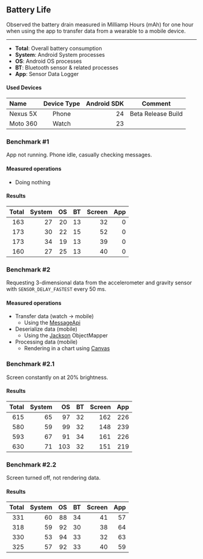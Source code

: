 ## Battery Life
Observed the battery drain measured in Milliamp Hours (mAh) for one hour when using the app to transfer data from a wearable to a mobile device.

---

- **Total**: Overall battery consumption
- **System**: Android System processes
- **OS**: Android OS processes
- **BT**: Bluetooth sensor & related processes
- **App**: Sensor Data Logger

#### Used Devices
 Name          | Device Type     | Android SDK  | Comment 
 :------------ | :-------------: | -----------: | -------
Nexus 5X       | Phone           |   24         | Beta Release Build
Moto 360       | Watch           |   23         | 

### Benchmark #1
App not running. Phone idle, casually checking messages.

#### Measured operations
- Doing nothing

#### Results
 Total    | System   | OS       | BT       | Screen   | App 
 -------: | -------: | -------: | -------: | -------: | -------:
 163      | 27       | 20       | 13       | 32       | 0
 173      | 30       | 22       | 15       | 52       | 0
 173      | 34       | 19       | 13       | 39       | 0
 160      | 27       | 25       | 13       | 40       | 0
 
### Benchmark #2
Requesting 3-dimensional data from the accelerometer and gravity sensor with `SENSOR_DELAY_FASTEST` every 50 ms. 

#### Measured operations
- Transfer data (watch → mobile)
  - Using the [MessageApi](https://developers.google.com/android/reference/com/google/android/gms/wearable/MessageApi)
- Deserialize data (mobile)
  - Using the [Jackson](https://github.com/FasterXML/jackson-databind) ObjectMapper
- Processing data (mobile)
  - Rendering in a chart using [Canvas](https://developer.android.com/reference/android/graphics/Canvas.html)

### Benchmark #2.1
Screen constantly on at 20% brightness.

#### Results
 Total    | System   | OS       | BT       | Screen   | App 
 -------: | -------: | -------: | -------: | -------: | -------:
 615      | 65       | 97       | 32       | 162      | 226
 580      | 59       | 99       | 32       | 148      | 239
 593      | 67       | 91       | 34       | 161      | 226
 630      | 71       | 103      | 32       | 151      | 219

### Benchmark #2.2
Screen turned off, not rendering data.

#### Results
 Total    | System   | OS       | BT       | Screen   | App 
 -------: | -------: | -------: | -------: | -------: | -------:
 331      | 60       | 88       | 34       | 41       | 57
 318      | 59       | 92       | 30       | 38       | 64
 330      | 53       | 94       | 33       | 32       | 63
 325      | 57       | 92       | 33       | 40       | 59

